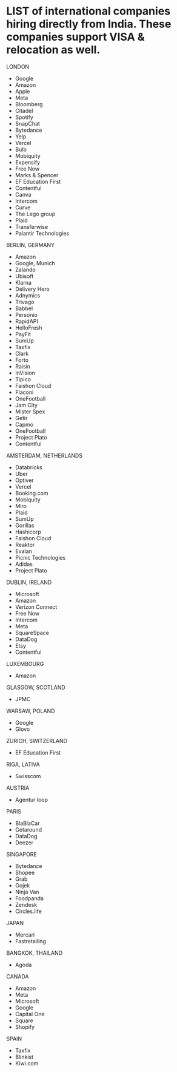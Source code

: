 # LIST of international companies hiring directly from India. These companies support VISA & relocation as well.

LONDON
- Google
- Amazon
- Apple
- Meta
- Bloomberg
- Citadel
- Spotify
- SnapChat
- Bytedance
- Yelp
- Vercel
- Bulb
- Mobiquity
- Expensify
- Free Now
- Marks & Spencer
- EF Education First
- Contentful
- Canva
- Intercom
- Curve
- The Lego group
- Plaid
- Transferwise
- Palantir Technologies

 
BERLIN, GERMANY
- Amazon
- Google, Munich
- Zalando
- Ubisoft
- Klarna
- Delivery Hero
- Adnymics
- Trivago
- Babbel
- Personio
- RapidAPI
- HelloFresh
- PayFit
- SumUp
- Taxfix
- Clark
- Forto
- Raisin
- InVision
- Tipico
- Faishon Cloud
- Flaconi
- OneFootball
- Jam City
- Mister Spex
- Getir
- Capmo
- OneFootball
- Project Plato
- Contentful
 
AMSTERDAM, NETHERLANDS
- Databricks
- Uber
- Optiver
- Vercel
- Booking.com
- Mobiquity
- Miro
- Plaid
- SumUp
- Gorillas
- Hashicorp
- Faishon Cloud
- Reaktor
- Evalan
- Picnic Technologies
- Adidas
- Project Plato
 
DUBLIN, IRELAND
- Microsoft
- Amazon
- Verizon Connect
- Free Now
- Intercom
- Meta
- SquareSpace
- DataDog
- Etsy
- Contentful
 
LUXEMBOURG
- Amazon
 
GLASGOW, SCOTLAND
- JPMC
 
WARSAW, POLAND
- Google
- Glovo
 
ZURICH, SWITZERLAND
- EF Education First
 
RIGA, LATIVA
- Swisscom
 
AUSTRIA
- Agentur loop
 
PARIS
- BlaBlaCar
- Getaround
- DataDog
- Deezer
 
SINGAPORE
- Bytedance
- Shopee
- Grab
- Gojek
- Ninja Van
- Foodpanda
- Zendesk
- Circles.life
 
JAPAN
- Mercari
- Fastretailing
 
BANGKOK, THAILAND
- Agoda
 
CANADA
- Amazon
- Meta
- Microsoft
- Google
- Capital One
- Square
- Shopify
 
SPAIN
- Taxfix
- Blinkist
- Kiwi.com